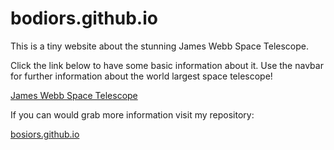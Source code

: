 # bodiors.github.io

This is a tiny website about the stunning James Webb Space Telescope.

Click the link below to have some basic information about it. Use the navbar for further information about the world largest space telescope!

[James Webb Space Telescope](https://bodiors.github.io/)


If you can would grab more information visit my repository:

[bosiors.github.io](https://github.com/bodiors/bodiors.github.io)
